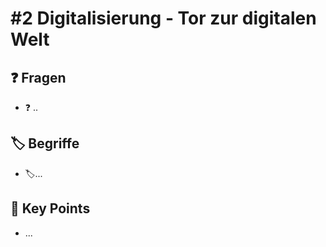 # \#2 Digitalisierung - Tor zur digitalen Welt

## ❓ Fragen 

* ❓ .. 

## 🏷 Begriffe

* 🏷...

## 🔑 Key Points

* ...

